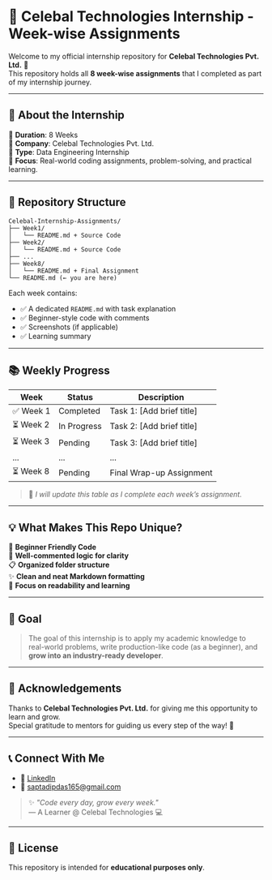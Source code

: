 # 🚀 Celebal Technologies Internship - Week-wise Assignments

Welcome to my official internship repository for **Celebal Technologies Pvt. Ltd.** 🎯  
This repository holds all **8 week-wise assignments** that I completed as part of my internship journey.

---

## 📌 About the Internship

🔹 **Duration**: 8 Weeks  
🔹 **Company**: Celebal Technologies Pvt. Ltd.  
🔹 **Type**: Data Engineering Internship  
🔹 **Focus**: Real-world coding assignments, problem-solving, and practical learning.

---

## 📁 Repository Structure

```
Celebal-Internship-Assignments/
├── Week1/
│   └── README.md + Source Code
├── Week2/
│   └── README.md + Source Code
├── ...
├── Week8/
│   └── README.md + Final Assignment
└── README.md (← you are here)
```

Each week contains:
- ✅ A dedicated `README.md` with task explanation  
- ✅ Beginner-style code with comments  
- ✅ Screenshots (if applicable)  
- ✅ Learning summary

---

## 📚 Weekly Progress

| Week | Status       | Description                  |
|------|--------------|------------------------------|
| ✅ Week 1 | Completed | Task 1: [Add brief title]    |
| ⏳ Week 2 | In Progress | Task 2: [Add brief title]    |
| ⏳ Week 3 | Pending    | Task 3: [Add brief title]    |
| ...  | ...          | ...                          |
| ⏳ Week 8 | Pending    | Final Wrap-up Assignment     |

> 🔁 _I will update this table as I complete each week’s assignment._

---

## 💡 What Makes This Repo Unique?

🌱 **Beginner Friendly Code**  
🧠 **Well-commented logic for clarity**  
📋 **Organized folder structure**  
✨ **Clean and neat Markdown formatting**  
📌 **Focus on readability and learning**

---

## 🎯 Goal

> The goal of this internship is to apply my academic knowledge to real-world problems, write production-like code (as a beginner), and **grow into an industry-ready developer**.

---

## 🙏 Acknowledgements

Thanks to **Celebal Technologies Pvt. Ltd.** for giving me this opportunity to learn and grow.  
Special gratitude to mentors for guiding us every step of the way! 🌟

---

## 📞 Connect With Me

- 🔗 [LinkedIn](https://www.linkedin.com/in/saptadip-das-618101267/)  
- 📧 saptadipdas165@gmail.com  

> ✨ _"Code every day, grow every week."_  
> — A Learner @ Celebal Technologies 💻

---

## 📜 License

This repository is intended for **educational purposes only**.
